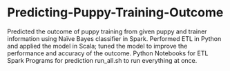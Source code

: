 # Predicting-Puppy-Training-Outcome
Predicted the outcome of puppy training from given puppy and trainer information using Naïve Bayes classifier in Spark.
Performed ETL in Python and applied the model in Scala; tuned the model to improve the performance and accuracy of the outcome.
Python Notebooks for ETL
Spark Programs for prediction
run_all.sh to run everything at once.
